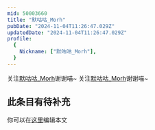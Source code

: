 ```yaml
---
mid: 50003660
title: "默咕咕_Morh"
pubDate: "2024-11-04T11:26:47.029Z"
updatedDate: "2024-11-04T11:26:47.029Z"
profile:
  {
    Nickname: ["默咕咕_Morh"],
  }
---
```


关注[默咕咕_Morh](https://space.bilibili.com/50003660)谢谢喵~ 关注[默咕咕_Morh](https://space.bilibili.com/50003660)谢谢喵~

## 此条目有待补充
你可以在[这里](https://github.com/Yuhanawa/VTuber.ICU/edit/master/src/content/v/默咕咕_Morh/index.md)编辑本文
